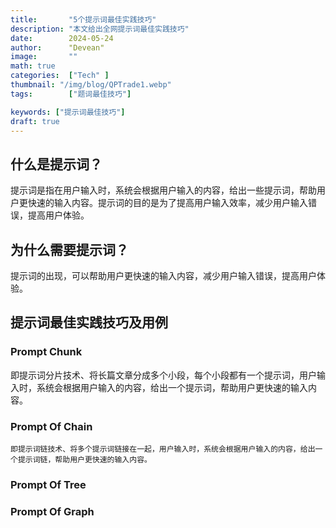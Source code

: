 ```yaml
---
title:       "5个提示词最佳实践技巧"
description: "本文给出全网提示词最佳实践技巧"
date:        2024-05-24
author:      "Devean"
image:       ""
math: true
categories:  ["Tech" ]
thumbnail: "/img/blog/QPTrade1.webp"
tags:        ["题词最佳技巧"]

keywords: ["提示词最佳技巧"]
draft: true
---
```


## 什么是提示词？

提示词是指在用户输入时，系统会根据用户输入的内容，给出一些提示词，帮助用户更快速的输入内容。提示词的目的是为了提高用户输入效率，减少用户输入错误，提高用户体验。


## 为什么需要提示词？

提示词的出现，可以帮助用户更快速的输入内容，减少用户输入错误，提高用户体验。


## 提示词最佳实践技巧及用例

### Prompt Chunk

   即提示词分片技术、将长篇文章分成多个小段，每个小段都有一个提示词，用户输入时，系统会根据用户输入的内容，给出一个提示词，帮助用户更快速的输入内容。


### Prompt Of Chain

    即提示词链技术、将多个提示词链接在一起，用户输入时，系统会根据用户输入的内容，给出一个提示词链，帮助用户更快速的输入内容。



### Prompt Of Tree


### Prompt Of Graph



